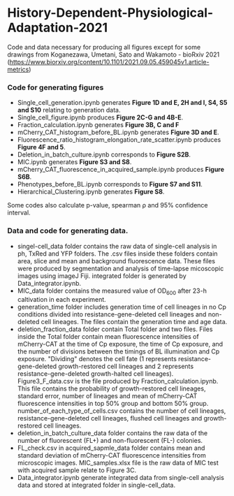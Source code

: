 # History-Dependent-Physiological-Adaptation-2021
Code and data necessary for producing all figures except for some drawings from Koganezawa, Umetani, Sato and Wakamoto - bioRxiv 2021 (https://www.biorxiv.org/content/10.1101/2021.09.05.459045v1.article-metrics)

### Code for generating figures
- Single_cell_generation.ipynb generates **Figure 1D and E, 2H and I, S4, S5 and S10** relating to generation data.
- Single_cell_figure.ipynb produces **Figure 2C-G and 4B-E**.
- Fraction_calculation.ipynb generates **Figure 3B, C and F**
- mCherry_CAT_histogram_before_BL.ipynb generates **Figure 3D and E**.
- Fluorescence_ratio_histogram_elongation_rate_scatter.ipynb produces **Figure 4F and 5**.
- Deletion_in_batch_culture.ipynb corresponds to **Figure S2B**.
- MIC.ipynb generates **Figure S3 and S8**.
- mCherry_CAT_fluorescence_in_acquired_sample.ipynb produces **Figure S6B**.
- Phenotypes_before_BL.ipynb corresponds to **Figure S7 and S11**.
- Hierarchical_Clustering.ipynb generates **Figure S8**.

Some codes also calculate p-value,  spearman &rho; and 95\% confidence interval.

### Data and code for generating data.
- singel-cell_data folder contains the raw data of single-cell analysis in ph, TxRed and YFP folders. The .csv files inside these folders contain area, slice and mean and background fluorescence data. These files were produced by segmentation and analysis of time-lapse micoscopic images using imageJ Fiji. integrated folder is generated by Data_integrator.ipynb.
- MIC_data folder contains the measured value of OD<sub>600</sub> after 23-h caltivation in each experiment.
- generation_time folder includes generation time of cell lineages in no Cp conditions divided into resistance-gene-deleted cell lineages and non-deleted cell lineages. The files contain the generation time and age data.
- deletion_fraction_data folder contain Total folder and two files. Files inside the Total folder contain mean fluorescence intensities of mCherry-CAT at the time of Cp exposure, the time of Cp exposure, and the number of divisions between the timings of BL illumination and Cp exposure. "Dividing" denotes the cell fate (1 represents resistance-gene-deleted growth-restored cell lineages and 2 represents resistance-gene-deleted growth-halted cell lineages).  
Figure3_F_data.csv is the file produced by Fraction_calculation.ipynb. This file contains the probability of growth-restored cell lineages, standard error, number of lineages and mean of mCherry-CAT fluorescence intensities in top 50\% group and bottom 50\% group.  
number_of_each_type_of_cells.csv contains the number of cell lineages, resistance-gene-deleted cell lineages, flushed cell lineages and growth-restored cell lineages.
- deletion_in_batch_culture_data folder contains the raw data of the number of fluorescent (FL+) and non-fluorescent (FL-) colonies.
- FL_check.csv in acquired_sapmle_data folder contains mean and standard deviation of mCherry-CAT fluorescence intensities from microscopic images.  MIC_samples.xlsx file is the raw data of MIC test with acquired sample relate to Figure 3C.
- Data_integrator.ipynb generate integrated data from single-cell analysis data and stored at integrated folder in single-cell_data.
